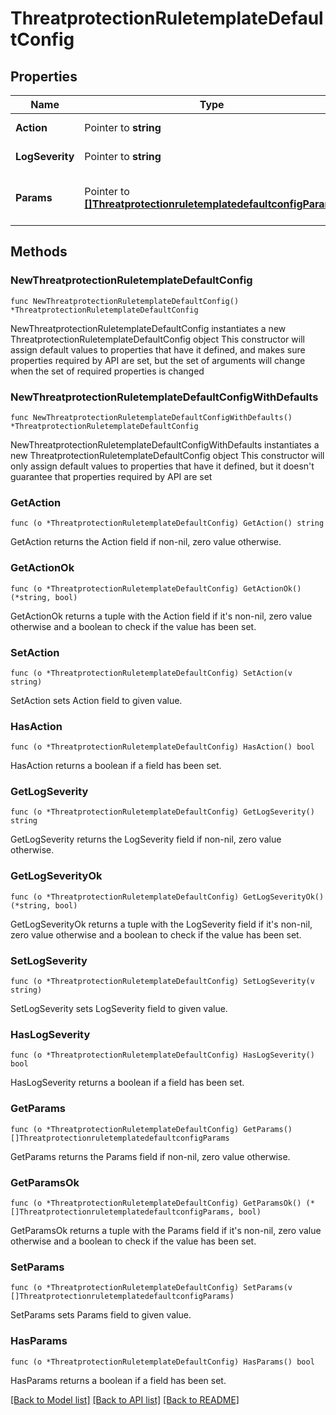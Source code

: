 # ThreatprotectionRuletemplateDefaultConfig

## Properties

Name | Type | Description | Notes
------------ | ------------- | ------------- | -------------
**Action** | Pointer to **string** | The rule action. | [optional] 
**LogSeverity** | Pointer to **string** | The rule log severity. | [optional] 
**Params** | Pointer to [**[]ThreatprotectionruletemplatedefaultconfigParams**](ThreatprotectionruletemplatedefaultconfigParams.md) | The threat protection rule parameters. | [optional] 

## Methods

### NewThreatprotectionRuletemplateDefaultConfig

`func NewThreatprotectionRuletemplateDefaultConfig() *ThreatprotectionRuletemplateDefaultConfig`

NewThreatprotectionRuletemplateDefaultConfig instantiates a new ThreatprotectionRuletemplateDefaultConfig object
This constructor will assign default values to properties that have it defined,
and makes sure properties required by API are set, but the set of arguments
will change when the set of required properties is changed

### NewThreatprotectionRuletemplateDefaultConfigWithDefaults

`func NewThreatprotectionRuletemplateDefaultConfigWithDefaults() *ThreatprotectionRuletemplateDefaultConfig`

NewThreatprotectionRuletemplateDefaultConfigWithDefaults instantiates a new ThreatprotectionRuletemplateDefaultConfig object
This constructor will only assign default values to properties that have it defined,
but it doesn't guarantee that properties required by API are set

### GetAction

`func (o *ThreatprotectionRuletemplateDefaultConfig) GetAction() string`

GetAction returns the Action field if non-nil, zero value otherwise.

### GetActionOk

`func (o *ThreatprotectionRuletemplateDefaultConfig) GetActionOk() (*string, bool)`

GetActionOk returns a tuple with the Action field if it's non-nil, zero value otherwise
and a boolean to check if the value has been set.

### SetAction

`func (o *ThreatprotectionRuletemplateDefaultConfig) SetAction(v string)`

SetAction sets Action field to given value.

### HasAction

`func (o *ThreatprotectionRuletemplateDefaultConfig) HasAction() bool`

HasAction returns a boolean if a field has been set.

### GetLogSeverity

`func (o *ThreatprotectionRuletemplateDefaultConfig) GetLogSeverity() string`

GetLogSeverity returns the LogSeverity field if non-nil, zero value otherwise.

### GetLogSeverityOk

`func (o *ThreatprotectionRuletemplateDefaultConfig) GetLogSeverityOk() (*string, bool)`

GetLogSeverityOk returns a tuple with the LogSeverity field if it's non-nil, zero value otherwise
and a boolean to check if the value has been set.

### SetLogSeverity

`func (o *ThreatprotectionRuletemplateDefaultConfig) SetLogSeverity(v string)`

SetLogSeverity sets LogSeverity field to given value.

### HasLogSeverity

`func (o *ThreatprotectionRuletemplateDefaultConfig) HasLogSeverity() bool`

HasLogSeverity returns a boolean if a field has been set.

### GetParams

`func (o *ThreatprotectionRuletemplateDefaultConfig) GetParams() []ThreatprotectionruletemplatedefaultconfigParams`

GetParams returns the Params field if non-nil, zero value otherwise.

### GetParamsOk

`func (o *ThreatprotectionRuletemplateDefaultConfig) GetParamsOk() (*[]ThreatprotectionruletemplatedefaultconfigParams, bool)`

GetParamsOk returns a tuple with the Params field if it's non-nil, zero value otherwise
and a boolean to check if the value has been set.

### SetParams

`func (o *ThreatprotectionRuletemplateDefaultConfig) SetParams(v []ThreatprotectionruletemplatedefaultconfigParams)`

SetParams sets Params field to given value.

### HasParams

`func (o *ThreatprotectionRuletemplateDefaultConfig) HasParams() bool`

HasParams returns a boolean if a field has been set.


[[Back to Model list]](../README.md#documentation-for-models) [[Back to API list]](../README.md#documentation-for-api-endpoints) [[Back to README]](../README.md)


